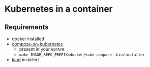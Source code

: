 # Kubernetes in a container

## Requirements

- docker installed
- [compose-on-kubernetes](https://github.com/docker/compose-on-kubernetes)
  - present in your `GOPATH`
  - `make IMAGE_REPO_PREFIX=docker/kube-compose- bin/installer`
- [kind](https://github.com/kubernetes-sigs/kind) installed
